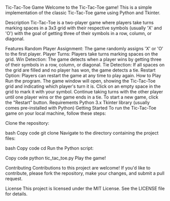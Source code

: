 Tic-Tac-Toe Game
Welcome to the Tic-Tac-Toe game! This is a simple implementation of the classic Tic-Tac-Toe game using Python and Tkinter.

Description
Tic-Tac-Toe is a two-player game where players take turns marking spaces in a 3x3 grid with their respective symbols (usually 'X' and 'O') with the goal of getting three of their symbols in a row, column, or diagonal.

Features
Random Player Assignment: The game randomly assigns 'X' or 'O' to the first player.
Player Turns: Players take turns marking spaces on the grid.
Win Detection: The game detects when a player wins by getting three of their symbols in a row, column, or diagonal.
Tie Detection: If all spaces on the grid are filled and no player has won, the game detects a tie.
Restart Option: Players can restart the game at any time to play again.
How to Play
Run the program.
The game window will open, showing the Tic-Tac-Toe grid and indicating which player's turn it is.
Click on an empty space in the grid to mark it with your symbol.
Continue taking turns with the other player until one player wins or the game ends in a tie.
To start a new game, click the "Restart" button.
Requirements
Python 3.x
Tkinter library (usually comes pre-installed with Python)
Getting Started
To run the Tic-Tac-Toe game on your local machine, follow these steps:

Clone the repository:

bash
Copy code
git clone <repository-url>
Navigate to the directory containing the project files:

bash
Copy code
cd <project-directory>
Run the Python script:

Copy code
python tic_tac_toe.py
Play the game!

Contributing
Contributions to this project are welcome! If you'd like to contribute, please fork the repository, make your changes, and submit a pull request.

License
This project is licensed under the MIT License. See the LICENSE file for details.

